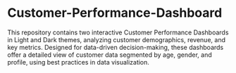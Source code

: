 # Customer-Performance-Dashboard
This repository contains two interactive Customer Performance Dashboards in Light and Dark themes, analyzing customer demographics, revenue, and key metrics. Designed for data-driven decision-making, these dashboards offer a detailed view of customer data segmented by age, gender, and profile, using best practices in data visualization.
